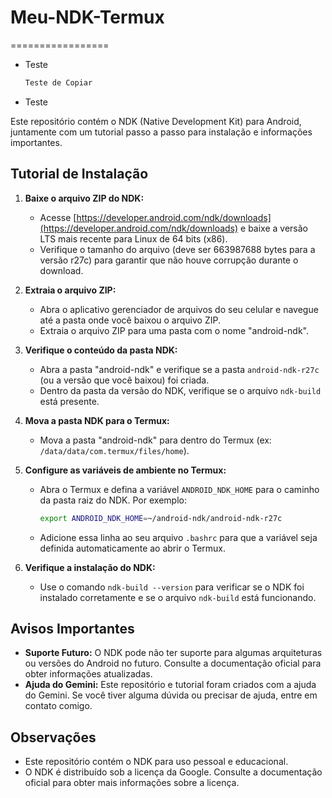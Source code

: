 
# Meu-NDK-Termux
=================

   * Teste 
     ```bash
     Teste de Copiar
     ```
   * Teste


Este repositório contém o NDK (Native Development Kit) para Android, juntamente com um tutorial passo a passo para instalação e informações importantes.

## Tutorial de Instalação

1. **Baixe o arquivo ZIP do NDK:**
   * Acesse [https://developer.android.com/ndk/downloads](https://developer.android.com/ndk/downloads) e baixe a versão LTS mais recente para Linux de 64 bits (x86).
   * Verifique o tamanho do arquivo (deve ser 663987688 bytes para a versão r27c) para garantir que não houve corrupção durante o download.

2. **Extraia o arquivo ZIP:**
   * Abra o aplicativo gerenciador de arquivos do seu celular e navegue até a pasta onde você baixou o arquivo ZIP.
   * Extraia o arquivo ZIP para uma pasta com o nome "android-ndk".

3. **Verifique o conteúdo da pasta NDK:**
   * Abra a pasta "android-ndk" e verifique se a pasta `android-ndk-r27c` (ou a versão que você baixou) foi criada.
   * Dentro da pasta da versão do NDK, verifique se o arquivo `ndk-build` está presente.

4. **Mova a pasta NDK para o Termux:**
   * Mova a pasta "android-ndk" para dentro do Termux (ex: `/data/data/com.termux/files/home`).

5. **Configure as variáveis de ambiente no Termux:**
   * Abra o Termux e defina a variável `ANDROID_NDK_HOME` para o caminho da pasta raiz do NDK. Por exemplo:
     ```bash
     export ANDROID_NDK_HOME=~/android-ndk/android-ndk-r27c
     ```
   * Adicione essa linha ao seu arquivo `.bashrc` para que a variável seja definida automaticamente ao abrir o Termux.

6. **Verifique a instalação do NDK:**
   * Use o comando `ndk-build --version` para verificar se o NDK foi instalado corretamente e se o arquivo `ndk-build` está funcionando.

## Avisos Importantes

* **Suporte Futuro:** O NDK pode não ter suporte para algumas arquiteturas ou versões do Android no futuro. Consulte a documentação oficial para obter informações atualizadas.
* **Ajuda do Gemini:** Este repositório e tutorial foram criados com a ajuda do Gemini. Se você tiver alguma dúvida ou precisar de ajuda, entre em contato comigo.

## Observações

* Este repositório contém o NDK para uso pessoal e educacional.
* O NDK é distribuído sob a licença da Google. Consulte a documentação oficial para obter mais informações sobre a licença.
